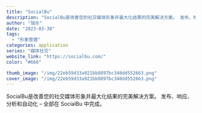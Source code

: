 ```yaml
---
title: "SocialBu"
description: "SocialBu是改善您的社交媒体形象并最大化结果的完美解决方案。 发布、响应、分析和自动化 – 全部在 SocialB"
author: "瑞东"
date: "2023-03-30"
tags:
  - "形象管理"
categories: application
series: "媒体社交"
website_link: "https://socialbu.com/"
color: "#666"

thumb_image: "/img/22eb59d33a921bb8897bc340dd552663.png"
cover_image: "/img/22eb59d33a921bb8897bc340dd552663.png"
---
```


SocialBu是改善您的社交媒体形象并最大化结果的完美解决方案。 发布、响应、分析和自动化 – 全部在 SocialBu 中完成。